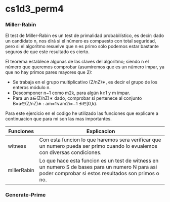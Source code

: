 # cs1d3_perm4

### Miller-Rabin 

El test de Miller-Rabin es un test de primalidad probabilístico, es decir: dado un candidato n, nos dirá si el número es compuesto con total seguridad, pero si el algoritmo resuelve que n es primo sólo podemos estar bastante seguros de que este resultado es cierto.

El teorema establece algunas de las claves del algoritmo; siendo n el número que queremos comprobar (asumiremos que es un número impar, ya que no hay primos pares mayores que 2):
* Se trabaja en el grupo multiplicativo (Z/nZ)∗, es decir el grupo de los enteros módulo n.
* Descomponer n−1 como m2k, para algún k≥1 y m impar.
* Para un a∈(Z/nZ)∗ dado, comprobar si pertenece al conjunto B=a∈(Z/nZ)∗ : am=1∨am2i=−1 Ⅎi∈[0,k).

Para este ejercicio en el codigo he utilizado las funciones que explicare a continuacion que para mi son las mas importantes.

| Funciones | Explicacion |
| ---------- | ------------ |
| witness |  Con esta funcion  lo que haremos sera verificar que un numero pueda ser primo cuando lo evualemos con diversas condiciones. |
| millerRabin | Lo que hace esta funcion es un test de witness en un numero S de bases para un numero N para asi poder comprobar si estos resultados son primos o no. |

### Generate-Prime
